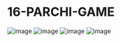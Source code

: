 ﻿# 16-PARCHI-GAME
![image](https://github.com/user-attachments/assets/3cdb5fdb-d8cb-4dc9-9392-13ebc3b146a2)
![image](https://github.com/user-attachments/assets/7dcc6b9c-bfd6-4a93-b83c-a3081ea0ed1d)
![image](https://github.com/user-attachments/assets/fcee622a-c521-4bd0-af1e-753d440af0a0)
![image](https://github.com/user-attachments/assets/b9f35635-b85b-4a8c-83f6-cfb93f553da2)
